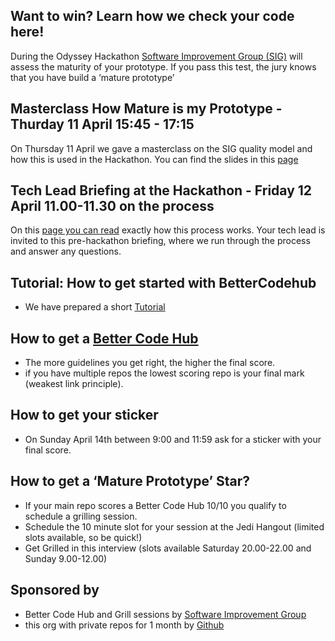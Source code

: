 ## Want to win? Learn how we check your code here!

During the Odyssey Hackathon [Software Improvement Group (SIG)](https://softwareimprovementgroup.com) will assess the maturity of your prototype. If you pass this test, the jury knows that you have build a ‘mature prototype’

## Masterclass How Mature is my Prototype - Thurday 11 April 15:45 - 17:15

On Thursday 11 April we gave a masterclass on the SIG quality model and how this is used in the Hackathon. You can find the slides in this [page](https://odysseyhack.github.io/masterclass)


## Tech Lead Briefing at the Hackathon - Friday 12 April 11.00-11.30 on the process

On this [page you can read](https://odysseyhack.github.io/the-evaluation) exactly how this process works. Your tech lead is invited to this pre-hackathon briefing, where we run through the process and answer any questions.

## Tutorial: How to get started with BetterCodehub
- We have prepared a short [Tutorial](https://odysseyhack.github.io/tutorial)

## How to get a [Better Code Hub](https://bettercodehub.com)
- The more guidelines you get right, the higher the final score.
- if you have multiple repos the lowest scoring repo is your final mark (weakest link principle).

## How to get your sticker
- On Sunday April 14th between 9:00 and 11:59 ask for a sticker with your final score.

## How to get a ‘Mature Prototype’ Star?
- If your main repo scores a Better Code Hub 10/10 you qualify to schedule a grilling session.
- Schedule the 10 minute slot for your session at the Jedi Hangout (limited slots available, so be quick!)
- Get Grilled in this interview (slots available Saturday 20.00-22.00 and Sunday 9.00-12.00)

## Sponsored by
- Better Code Hub and Grill sessions by [Software Improvement Group](https://softwareimprovementgroup.eu) 
- this org with private repos for 1 month by [Github](https://github.com)
